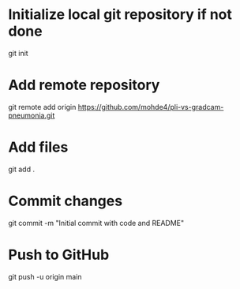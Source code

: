 # Initialize local git repository if not done
git init

# Add remote repository
git remote add origin https://github.com/mohde4/pli-vs-gradcam-pneumonia.git

# Add files
git add .

# Commit changes
git commit -m "Initial commit with code and README"

# Push to GitHub
git push -u origin main
